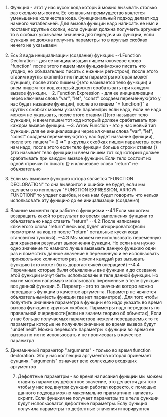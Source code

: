 1. Функция - этот у нас кусок кода который можно вызывать столько раз сколько мы хотим. Ее оснавным преимущество явялется уменьшение количества кода. Функциональный подход делает код намного читабельней. Для вызова функции надо написать ее имя и поставит круглые скопки, если фунцкия должна получеить аргумент то в скобках указываем значения для передачи их функции, если функция не должна получить параметры то в круглых скобках нечего не указываем
2. Есь 3 вида инициализации (создание) функции:
   --1.Function Decloration - для ее инициализации пишем ключевое слово "function" после этого пишем имя фунцкии(можно писать что угодно, но объязательно писать с нижним регистром), после этого ставим круглы скопки(в них пишем параметры которая может фунцкия), после этого пишем {}(это называется тело функции) и внем пишем тот код который должен срабатывать при каждом вызвое функции.
   --2. Function Expression - для ее инициализации через ключевы слова "var", "let", "const" создаем переменную(это у нас будет название функции), после это пишем "= function()" в круглых скобках можем указать параемтры если надо, если не надо можем не указывать, после этого ставим {}(это называет тело функции), и внем пишем тот код который должен срабатывать при каждом вызвое функции.
   --3. Arrow Function - это у нас новый тип функции. для ее инициализации через ключевы слова "var", "let", "const" создаем переменную(это у нас будет название функции), после это пишем "= () =>" в круглых скобках пишем параметры если нам надо, после этого если тело функции больше строки ставим {}(это называет тело функции) и внем пишем тот код который должен срабатывать при каждом вызвое функции. Если тело состоит из одной строчки то писать {} и ключеовое слово "return" не объязательно
3. Если мы вызвоме функцию котора является "FUNCTION DECLORATION" то она вызвоится и ошибки не будет, если мы сделаем это используя "FUNCTION EXPRESSION, ARROW FUNCTION" то упдает ошибка, и она нам будет говорить что нельзя использовать эту функцию до ее иницализации (создания)
4. Важные моменты при работе с функциями
   --4.1 Если мы хотим возвращать какой то результат во время выполнения фунцкии то объязательно надо ставить "return"
   --4.2 После написание ключегого слова "return" весь код будет игнорироватся(если посмотрим на код то после "return" остальные куски кода становится тусклый).
   --4.3 Мы можем не использовать переменную для хранения результат выполнения функции.
   Но если нам нужно одно значение то намного лучше вызвыать данную фунцкию одни раз и поместить данное значение в переменную и ее использовать произвольное количество раз, нежели каждый раз вызывать функцию (это может быть дорогастояяей операцией)
   --4.4 Перемнные которые были объявленны вне функции и до создание этой функции мочут быть использованы в теле данной функции. Но мы не моюем напрямую использовать переменные в теле функции все данной функции.
   5. Паремтр - это то значение которо можно передавать функции в качестве аргумента. Параметр не явялется объязательным(есть функции где нет параметров). Для того чтобы получтить значение параметра в функции его надо указать во время вызова функции в круглых скобках. Параметры надо передовать по правельной очередности(если не значем теорию об объектах), Если у нас больше получаемых параметров нежели передаваемых то те параметры которые не получили значение во время вызвоа будут "undefined". Можно перевоать параметры к функции во время ее вызвоа но их не использовать и не прописовать в качестве параемтра

6. Динамичный параметор "arguments" - только во время function decloration. Это у нас коллекция аргументов которая принемает фунцкия. "arguments" означает всю коллекцию входящих аргументов

   7. Дефолтные параметры - во время написания функции мы можем ставить параметру дефолтное значение, это делается для того чтобы у нас код внутри функции работал корректо, с помощью данного подхода можно максимально прагматично написать скрипт.
   Если фунцкия не получает параметры то в теле функции будут использоватся дефолтные параметры. Еслу функция получила параметры то дефолтные значения игнорируются